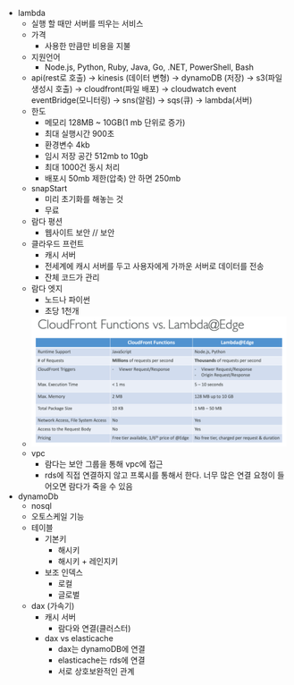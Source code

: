- lambda
    - 실행 할 때만 서버를 띄우는 서비스
    - 가격
        - 사용한 만큼만 비용을 지불
    - 지원언어
        - Node.js, Python, Ruby, Java, Go, .NET, PowerShell, Bash
    - api(rest로 호출) -> kinesis (데이터 변형) -> dynamoDB (저장) -> s3(파일 생성시 호출) -> cloudfront(파일 배포) -> cloudwatch event eventBridge(모니터링) -> sns(알림) -> sqs(큐) -> lambda(서버)
    - 한도
        - 메모리 128MB ~ 10GB(1 mb 단위로 증가)
        - 최대 실행시간 900초
        - 환경변수 4kb
        - 임시 저장 공간 512mb to 10gb
        - 최대 1000건 동시 처리
        - 배포시 50mb 제한(압축) 안 하면 250mb
    - snapStart
        - 미리 초기화를 해놓는 것
        - 무료
    - 람다 평션
        - 웹사이트 보안 // 보안
    - 클라우드 프런트
        - 캐시 서버
        - 전세계에 캐시 서버를 두고 사용자에게 가까운 서버로 데이터를 전송
        - 잔체 코드가 관리
    - 람다 엣지
        - 노드나 파이썬
        - 초당 1천개
    - ![img.png](img.png)
    - vpc
        - 람다는 보안 그룹을 통해 vpc에 접근
        - rds에 직접 연결하지 않고 프록시를 통해서 한다. 너무 많은 연결 요청이 들어오면 람다가 죽을 수 있음
- dynamoDb
    - nosql
    - 오토스케일 기능
    - 테이블
        - 기본키
            - 해시키
            - 해시키 + 레인지키
        - 보조 인덱스
            - 로컬
            - 글로벌
    - dax (가속기)
      - 캐시 서버
          - 람다와 연결(클러스터)
      - dax vs elasticache
          - dax는 dynamoDB에 연결
          - elasticache는 rds에 연결
          - 서로 상호보완적인 관계
    
